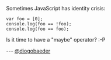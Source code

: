 Sometimes JavaScript has identity crisis:

```
var foo = [0];
console.log(foo == !foo);
console.log(foo == foo);
```

Is it time to have a "maybe" operator? :-P

--- [@diogobaeder](http://twitter.com/diogobaeder)
